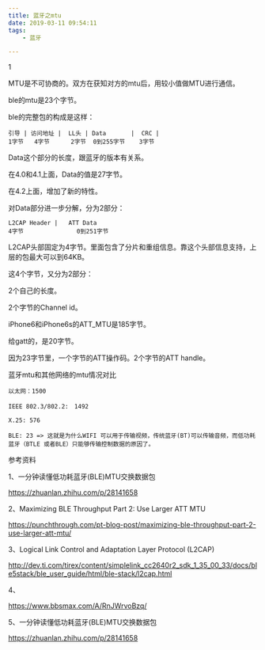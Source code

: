 ```yaml
---
title: 蓝牙之mtu
date: 2019-03-11 09:54:11
tags:
	- 蓝牙

---
```




1

MTU是不可协商的。双方在获知对方的mtu后，用较小值做MTU进行通信。

ble的mtu是23个字节。

ble的完整包的构成是这样：

```
引导 | 访问地址 |  LL头 | Data       |  CRC |
1字节   4字节      2字节  0到255字节    3字节
```

Data这个部分的长度，跟蓝牙的版本有关系。

在4.0和4.1上面，Data的值是27字节。

在4.2上面，增加了新的特性。

对Data部分进一步分解，分为2部分：

```
L2CAP Header |   ATT Data
4字节               0到251字节
```

L2CAP头部固定为4字节。里面包含了分片和重组信息。靠这个头部信息支持，上层的包最大可以到64KB。

这4个字节，又分为2部分：

2个自己的长度。

2个字节的Channel id。



iPhone6和iPhone6s的ATT_MTU是185字节。



给gatt的，是20字节。

因为23字节里，一个字节的ATT操作码。2个字节的ATT handle。



蓝牙mtu和其他网络的mtu情况对比

```
以太网：1500

IEEE 802.3/802.2:　1492

X.25: 576

BLE: 23 => 这就是为什么WIFI 可以用于传输视频，传统蓝牙(BT)可以传输音频，而低功耗蓝牙（BTLE 或者BLE）只能够传输控制数据的原因了。
```



参考资料

1、一分钟读懂低功耗蓝牙(BLE)MTU交换数据包

https://zhuanlan.zhihu.com/p/28141658

2、Maximizing BLE Throughput Part 2: Use Larger ATT MTU

https://punchthrough.com/pt-blog-post/maximizing-ble-throughput-part-2-use-larger-att-mtu/

3、Logical Link Control and Adaptation Layer Protocol (L2CAP)

http://dev.ti.com/tirex/content/simplelink_cc2640r2_sdk_1_35_00_33/docs/ble5stack/ble_user_guide/html/ble-stack/l2cap.html

4、

https://www.bbsmax.com/A/RnJWrvoBzq/

5、一分钟读懂低功耗蓝牙(BLE)MTU交换数据包

https://zhuanlan.zhihu.com/p/28141658